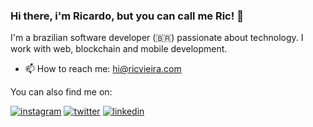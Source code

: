 ### Hi there, i'm Ricardo, but you can call me Ric! 👋

 I'm a brazilian software developer (🇧🇷) passionate about technology. I work with web, blockchain and mobile development. 

- 📫 How to reach me: hi@ricvieira.com

You can also find me on:

<a href="https://instagram.com/ricvieira.eth" rel="instagram">![instagram](https://img.shields.io/badge/<ricvieira.eth>%20-%23E4405F.svg?&style=for-the-badge&logo=Instagram&logoColor=white)</a> <a href="https://twitter.com/ric_vieira" rel="twitter">![twitter](https://img.shields.io/badge/<ric_vieira>%20-%231DA1F2.svg?&style=for-the-badge&logo=Twitter&logoColor=white)</a></a> <a href="https://www.linkedin.com/in/ric-vieira/" rel="linkedin">![linkedin](https://img.shields.io/badge/linkedin%20-%230077B5.svg?&style=for-the-badge&logo=linkedin&logoColor=white)</a>
